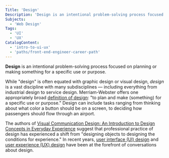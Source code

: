 ```yaml
---
Title: 'Design'
Description: 'Design is an intentional problem-solving process focused on planning or making something for a specific use or purpose.'
Subjects:
  - 'Web Design'
Tags:
  - 'UI'
  - 'UX'
CatalogContent:
  - 'intro-to-ui-ux'
  - 'paths/front-end-engineer-career-path'
---
```


**Design** is an intentional problem-solving process focused on planning or making something for a specific use or purpose.

While "design" is often equated with graphic design or visual design, _design_ is a vast discipline with many subdisciplines &mdash; including everything from industrial design to service design. Merriam-Webster offers one appropriately broad [definition of design](https://www.merriam-webster.com/dictionary/design): "to plan and make (something) for a specific use or purpose." Design can include tasks ranging from thinking about what color a button should be on a screen, to deciding how passengers should flow through an airport.

The authors of [Visual Communication Design: An Introduction to Design Concepts in Everyday Experience](https://www.bloomsbury.com/us/visual-communication-design-9781474221573/) suggest that professional practice of design has experienced a shift from "designing objects to designing the conditions for experience." In recent years, [user interface (UI) design](https://www.codecademy.com/resources/docs/uiux/ui-design) and [user experience (UX) design](https://www.codecademy.com/resources/docs/uiux/ux-design) have been at the forefront of conversations about design.
